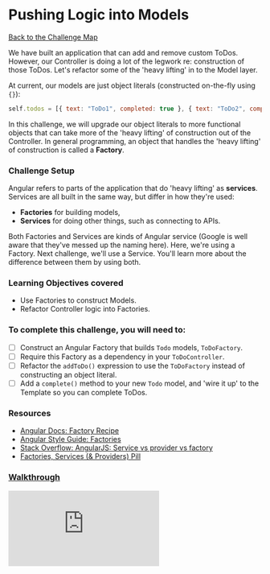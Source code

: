 # Pushing Logic into Models

[Back to the Challenge Map](00_challenge_map.md)

We have built an application that can add and remove custom ToDos. However, our Controller is doing a lot of the legwork re: construction of those ToDos. Let's refactor some of the 'heavy lifting' in to the Model layer.

At current, our models are just object literals (constructed on-the-fly using `{}`):

```javascript
self.todos = [{ text: "ToDo1", completed: true }, { text: "ToDo2", completed: false }];
```

In this challenge, we will upgrade our object literals to more functional objects that can take more of the 'heavy lifting' of construction out of the Controller. In general programming, an object that handles the 'heavy lifting' of construction is called a **Factory**.

### Challenge Setup

Angular refers to parts of the application that do 'heavy lifting' as **services**. Services are all built in the same way, but differ in how they're used:

- **Factories** for building models,
- **Services** for doing other things, such as connecting to APIs.

Both Factories and Services are kinds of Angular service (Google is well aware that they've messed up the naming here). Here, we're using a Factory. Next challenge, we'll use a Service. You'll learn more about the difference between them by using both.

### Learning Objectives covered
- Use Factories to construct Models.
- Refactor Controller logic into Factories.

### To complete this challenge, you will need to:

- [ ] Construct an Angular Factory that builds `Todo` models, `ToDoFactory`.
- [ ] Require this Factory as a dependency in your `ToDoController`.
- [ ] Refactor the `addToDo()` expression to use the `ToDoFactory` instead of constructing an object literal.
- [ ] Add a `complete()` method to your new `Todo` model, and 'wire it up' to the Template so you can complete ToDos.

### Resources

- [Angular Docs: Factory Recipe](https://docs.angularjs.org/guide/providers#factory-recipe)
- [Angular Style Guide: Factories](https://github.com/johnpapa/angular-styleguide/blob/master/a1/README.md#factories)
- [Stack Overflow: AngularJS: Service vs provider vs factory](http://stackoverflow.com/questions/15666048/angularjs-service-vs-provider-vs-factory)
- [Factories, Services (& Providers) Pill](https://github.com/makersacademy/course/blob/master/pills/angular_factories_services.md)

### [Walkthrough](walkthroughs/06_pushing_logic_into_models.md)


![Tracking pixel](https://githubanalytics.herokuapp.com/course/further_javascript/deprecated/angular_challenges_and_walkthroughs/06_pushing_logic_into_models.md)
